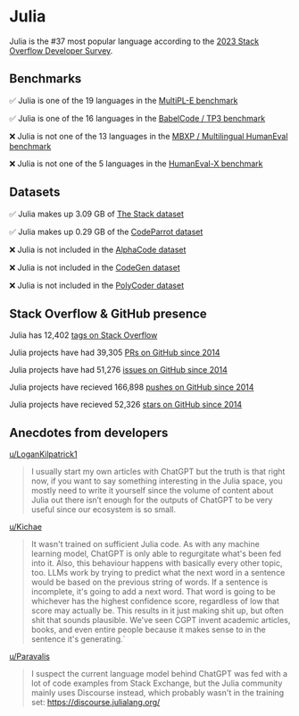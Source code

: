 # Julia

Julia is the #37 most popular language according to the [2023 Stack Overflow Developer Survey](https://survey.stackoverflow.co/2023/#section-most-popular-technologies-programming-scripting-and-markup-languages).

## Benchmarks

✅ Julia is one of the 19 languages in the [MultiPL-E benchmark](https://blog.continue.dev/an-introduction-to-code-llm-benchmarks-for-software-engineers/#:~:text=couple%20notable%20mentions-,4.%20MultiPL%2DE,-Creator%3A%20Northeastern)

✅ Julia is one of the 16 languages in the [BabelCode / TP3 benchmark](https://blog.continue.dev/an-introduction-to-code-llm-benchmarks-for-software-engineers/#:~:text=amazon%2Dscience/mxeval-,12.%20BabelCode%20/%20TP3,-Creator%3A%20Google)

❌ Julia is not one of the 13 languages in the [MBXP / Multilingual HumanEval benchmark](https://blog.continue.dev/an-introduction-to-code-llm-benchmarks-for-software-engineers/#:~:text=11.%20MBXP%20/%20Multilingual%20HumanEval)

❌ Julia is not one of the 5 languages in the [HumanEval-X benchmark](https://blog.continue.dev/an-introduction-to-code-llm-benchmarks-for-software-engineers/#:~:text=Some%20multilingual%C2%A0benchmarks-,10.%20HumanEval%2DX,-Creator%3A%20Tsinghua)

## Datasets

✅ Julia makes up 3.09 GB of [The Stack dataset](https://arxiv.org/abs/2211.15533)

✅ Julia makes up 0.29 GB of the [CodeParrot dataset](https://huggingface.co/datasets/codeparrot/github-code)

❌ Julia is not included in the [AlphaCode dataset](https://arxiv.org/abs/2203.07814)

❌ Julia is not included in the [CodeGen dataset](https://arxiv.org/abs/2203.13474)

❌ Julia is not included in the [PolyCoder dataset](https://arxiv.org/abs/2202.13169)

## Stack Overflow & GitHub presence

Julia has 12,402 [tags on Stack Overflow](https://stackoverflow.com/tags)

Julia projects have had 39,305 [PRs on GitHub since 2014](https://madnight.github.io/githut/#/pull_requests/2023/3)

Julia projects have had 51,276 [issues on GitHub since 2014](https://madnight.github.io/githut/#/issues/2023/3)

Julia projects have recieved 166,898 [pushes on GitHub since 2014](https://madnight.github.io/githut/#/pushes/2023/3)

Julia projects have recieved 52,326 [stars on GitHub since 2014](https://madnight.github.io/githut/#/stars/2023/3)
## Anecdotes from developers

[u/LoganKilpatrick1](https://www.reddit.com/r/Julia/comments/zzvkso/comment/j2i6knx/)
> I usually start my own articles with ChatGPT but the truth is that right now, if you want to say something interesting in the Julia space, you mostly need to write it yourself since the volume of content about Julia out there isn’t enough for the outputs of ChatGPT to be very useful since our ecosystem is so small.

[u/Kichae](https://www.reddit.com/r/Julia/comments/112wlle/comment/j8mpgx5/)
> It wasn't trained on sufficient Julia code. As with any machine learning model, ChatGPT is only able to regurgitate what's been fed into it. Also, this behaviour happens with basically every other topic, too. LLMs work by trying to predict what the next word in a sentence would be based on the previous string of words. If a sentence is incomplete, it's going to add a next word. That word is going to be whichever has the highest confidence score, regardless of low that score may actually be. This results in it just making shit up, but often shit that sounds plausible. We've seen CGPT invent academic articles, books, and even entire people because it makes sense to in the sentence it's generating.`

[u/Paravalis](https://www.reddit.com/r/Julia/comments/112wlle/comment/j8qzc0j/)
> I suspect the current language model behind ChatGPT was fed with a lot of code examples from Stack Exchange, but the Julia community mainly uses Discourse instead, which probably wasn't in the training set: https://discourse.julialang.org/